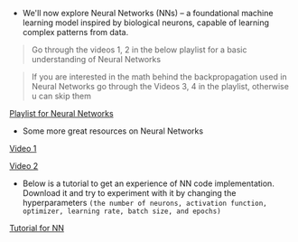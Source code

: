 * We'll now explore Neural Networks (NNs) – a foundational machine learning model inspired by biological neurons, capable of learning complex patterns from data.
> Go through the videos 1, 2 in the below playlist for a basic understanding of Neural Networks

> If you are interested in the math behind the backpropagation used in Neural Networks go through the Videos 3, 4 in the playlist, otherwise u can skip them 

[Playlist for Neural Networks](https://www.youtube.com/playlist?list=PLZHQObOWTQDNU6R1_67000Dx_ZCJB-3pi)

* Some more great resources on Neural Networks
  
[Video 1](https://youtu.be/n1l-9lIMW7E)

[Video 2](https://youtu.be/BYGpKPY9pO0)

* Below is a tutorial to get an experience of NN code implementation. Download it and try to experiment with it by changing the hyperparameters `(the number of neurons, activation function, optimizer, learning rate, batch size, and epochs)`

[Tutorial for NN](https://colab.research.google.com/github/pytorch/tutorials/blob/gh-pages/_downloads/af0caf6d7af0dda755f4c9d7af9ccc2c/quickstart_tutorial.ipynb)

